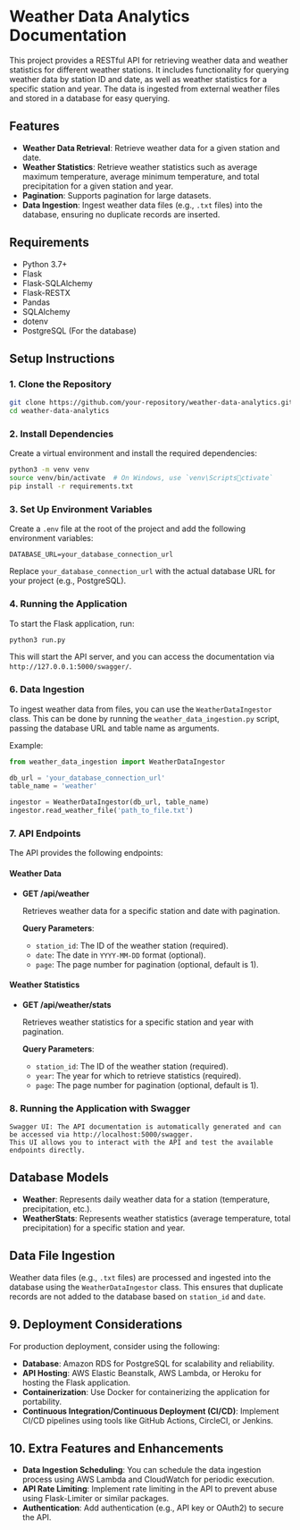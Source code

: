 
# Weather Data Analytics Documentation

This project provides a RESTful API for retrieving weather data and weather statistics for different weather stations. It includes functionality for querying weather data by station ID and date, as well as weather statistics for a specific station and year. The data is ingested from external weather files and stored in a database for easy querying.

## Features

- **Weather Data Retrieval**: Retrieve weather data for a given station and date.
- **Weather Statistics**: Retrieve weather statistics such as average maximum temperature, average minimum temperature, and total precipitation for a given station and year.
- **Pagination**: Supports pagination for large datasets.
- **Data Ingestion**: Ingest weather data files (e.g., `.txt` files) into the database, ensuring no duplicate records are inserted.

## Requirements

- Python 3.7+
- Flask
- Flask-SQLAlchemy
- Flask-RESTX
- Pandas
- SQLAlchemy
- dotenv
- PostgreSQL (For the database)

## Setup Instructions

### 1. Clone the Repository

```bash
git clone https://github.com/your-repository/weather-data-analytics.git
cd weather-data-analytics
```

### 2. Install Dependencies

Create a virtual environment and install the required dependencies:

```bash
python3 -m venv venv
source venv/bin/activate  # On Windows, use `venv\Scriptsctivate`
pip install -r requirements.txt
```

### 3. Set Up Environment Variables

Create a `.env` file at the root of the project and add the following environment variables:

```env
DATABASE_URL=your_database_connection_url
```

Replace `your_database_connection_url` with the actual database URL for your project (e.g., PostgreSQL).

### 4. Running the Application

To start the Flask application, run:

```bash
python3 run.py
```

This will start the API server, and you can access the documentation via `http://127.0.0.1:5000/swagger/`.

### 6. Data Ingestion

To ingest weather data from files, you can use the `WeatherDataIngestor` class. This can be done by running the `weather_data_ingestion.py` script, passing the database URL and table name as arguments.

Example:

```python
from weather_data_ingestion import WeatherDataIngestor

db_url = 'your_database_connection_url'
table_name = 'weather'

ingestor = WeatherDataIngestor(db_url, table_name)
ingestor.read_weather_file('path_to_file.txt')
```

### 7. API Endpoints

The API provides the following endpoints:

#### **Weather Data**

- **GET /api/weather**
  
  Retrieves weather data for a specific station and date with pagination.
  
  **Query Parameters**:
  - `station_id`: The ID of the weather station (required).
  - `date`: The date in `YYYY-MM-DD` format (optional).
  - `page`: The page number for pagination (optional, default is 1).

#### **Weather Statistics**

- **GET /api/weather/stats**
  
  Retrieves weather statistics for a specific station and year with pagination.
  
  **Query Parameters**:
  - `station_id`: The ID of the weather station (required).
  - `year`: The year for which to retrieve statistics (required).
  - `page`: The page number for pagination (optional, default is 1).

### 8. Running the Application with Swagger

    Swagger UI: The API documentation is automatically generated and can be accessed via http://localhost:5000/swagger.
    This UI allows you to interact with the API and test the available endpoints directly.

## Database Models

- **Weather**: Represents daily weather data for a station (temperature, precipitation, etc.).
- **WeatherStats**: Represents weather statistics (average temperature, total precipitation) for a specific station and year.

## Data File Ingestion

Weather data files (e.g., `.txt` files) are processed and ingested into the database using the `WeatherDataIngestor` class. This ensures that duplicate records are not added to the database based on `station_id` and `date`.

## 9. Deployment Considerations

For production deployment, consider using the following:

- **Database**: Amazon RDS for PostgreSQL for scalability and reliability.
- **API Hosting**: AWS Elastic Beanstalk, AWS Lambda, or Heroku for hosting the Flask application.
- **Containerization**: Use Docker for containerizing the application for portability.
- **Continuous Integration/Continuous Deployment (CI/CD)**: Implement CI/CD pipelines using tools like GitHub Actions, CircleCI, or Jenkins.

## 10. Extra Features and Enhancements

- **Data Ingestion Scheduling**: You can schedule the data ingestion process using AWS Lambda and CloudWatch for periodic execution.
- **API Rate Limiting**: Implement rate limiting in the API to prevent abuse using Flask-Limiter or similar packages.
- **Authentication**: Add authentication (e.g., API key or OAuth2) to secure the API.
